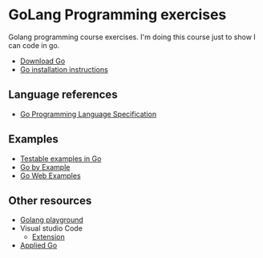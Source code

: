 # GoLang Programming exercises

Golang programming course exercises. I'm doing this course just to show I can code in go.

- [Download Go](https://go.dev/dl/)
- [Go installation instructions](https://go.dev/doc/install)

## Language references

- [Go Programming Language Specification](https://go.dev/ref/spec)

## Examples
- [Testable examples in Go](https://go.dev/blog/examples)
- [Go by Example](https://gobyexample.com/)
- [Go Web Examples](https://gowebexamples.com/)

## Other resources
- [Golang playground](https://go.dev/play/)
- Visual studio Code
  - [Extension](https://code.visualstudio.com/docs/languages/go)
- [Applied Go](https://appliedgo.net/)
